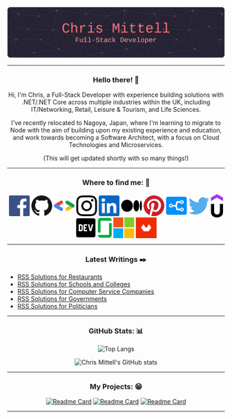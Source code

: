 <div align="center">
  
![Chris Mittell - Full-Stack Developer](/assets/github-header-image.png "Chris Mittell - Full-Stack Developer")
<!--# Chris Mittell - Full-Stack Developer-->

---
  
### Hello there! :wave:
  
Hi, I'm Chris, a Full-Stack Developer with experience building solutions with .NET/.NET Core across multiple industries within the UK, including IT/Networking, Retail, Leisure & Tourism, and Life Sciences.

I've recently relocated to Nagoya, Japan, where I'm learning to migrate to Node with the aim of building upon my existing experience and education, and work towards becoming a Software Architect, with a focus on Cloud Technologies and Microservices.

(This will get updated shortly with so many things!)
  
---
  
### Where to find me: :mag_right:

<a href="https://www.facebook.com/chris.mittell/" target="_blank"><img src="/assets/facebook.svg" width="48" align="center"></a>
<a href="https://github.com/mittell" target="_blank"><img src="/assets/github-icon.svg" width="48" align="center"></a>
<a href="https://g.dev/mittell" target="_blank"><img src="/assets/google-developers.svg" width="48" align="center"></a>
<a href="https://www.instagram.com/chrismittell/" target="_blank"><img src="/assets/instagram-icon.svg" width="48" align="center"></a>
<a href="https://www.linkedin.com/in/chris-mittell/" target="_blank"><img src="/assets/linkedin-icon.svg" width="48" align="center"></a>
<a href="https://cmittell.medium.com/" target="_blank"><img src="/assets/medium-icon.svg" width="48" align="center"></a>
<a href="https://www.pinterest.jp/chris_mittell/" target="_blank"><img src="/assets/pinterest.svg" width="48" align="center"></a>
<a href="https://stackshare.io/Mittell" target="_blank"><img src="/assets/stackshare.svg" width="48" align="center"></a>
<a href="https://twitter.com/CMittell" target="_blank"><img src="/assets/twitter.svg" width="48" align="center"></a>
<a href="https://www.udemy.com/user/chrismittell/" target="_blank"><img src="/assets/udemy-icon.svg" width="28" align="center"></a>
<a href="https://dev.to/mittell" target="_blank"><img src="/assets/devto.svg" width="48" align="center"></a>
<a href="#" target="_blank"><img src="/assets/glassdoor.svg" width="32" align="center"></a>
<a href="https://docs.microsoft.com/en-gb/users/mittell/" target="_blank"><img src="/assets/microsoft.svg" width="48" align="center"></a>
<a href="https://www.domestika.org/en/mittell" target="_blank"><img src="/assets/domestika.png" width="48" align="center"></a>

---

### Latest Writings :black_nib:
  
</div>
  
<!-- BLOG-POST-LIST:START -->
- [RSS Solutions for Restaurants](http://www.feedforall.com/restaurant.htm)
- [RSS Solutions for Schools and Colleges](http://www.feedforall.com/schools.htm)
- [RSS Solutions for Computer Service Companies](http://www.feedforall.com/computer-service.htm)
- [RSS Solutions for Governments](http://www.feedforall.com/government.htm)
- [RSS Solutions for Politicians](http://www.feedforall.com/politics.htm)
<!-- BLOG-POST-LIST:END -->  

<div align="center">

---

### GitHub Stats: :bar_chart:
  
![Top Langs](https://github-readme-stats-mittell.vercel.app/api/top-langs/?username=mittell&theme=aura_dark&layout=compact&langs_count=10)
  
![Chris Mittell's GitHub stats](https://github-readme-stats-mittell.vercel.app/api?username=mittell&hide=stars,contribs&show_icons=true&theme=aura_dark)
  
<!--
![GitHub Streak](https://github-readme-streak-stats.herokuapp.com?user=mittell&theme=algolia&date_format=j%20M%5B%20Y%5D&background=252334&ring=FE7372&fire=6CFECF&currStreakNum=6CFECF&sideNums=6CFECF&currStreakLabel=FE7372&sideLabels=FE7372)
-->
  
---
  
### My Projects: :grin:
  
[![Readme Card](https://github-readme-stats-mittell.vercel.app/api/pin/?username=mittell&theme=aura_dark&repo=github-readme-stats)](https://github.com/anuraghazra/github-readme-stats)
[![Readme Card](https://github-readme-stats-mittell.vercel.app/api/pin/?username=mittell&theme=aura_dark&repo=github-readme-stats)](https://github.com/anuraghazra/github-readme-stats)
[![Readme Card](https://github-readme-stats-mittell.vercel.app/api/pin/?username=mittell&theme=aura_dark&repo=github-readme-stats)](https://github.com/anuraghazra/github-readme-stats)
  
---

</div>

<!--
Here are some ideas to get you started:

- 🔭 I’m currently working on ...
- 🌱 I’m currently learning ...
- 👯 I’m looking to collaborate on ...
- 🤔 I’m looking for help with ...
- 💬 Ask me about ...
- 📫 How to reach me: ...
- 😄 Pronouns: ...
- ⚡ Fun fact: ...
-->
